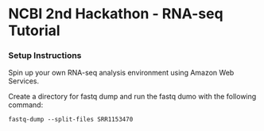 # NCBI 2nd Hackathon - RNA-seq Tutorial
### Setup Instructions

Spin up your own RNA-seq analysis environment using Amazon Web Services.

Create a directory for fastq dump and run the fastq dumo with the following command: 

```fastq-dump --split-files SRR1153470```
